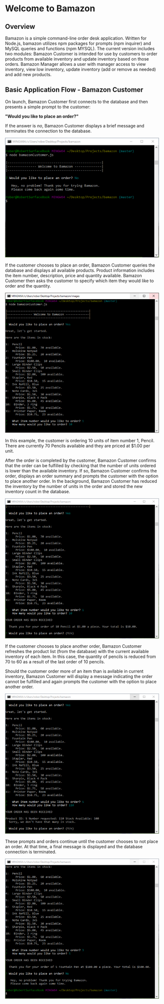 # Welcome to Bamazon

## Overview
Bamazon is a simple command-line order desk application. Written for Node.js, bamazon utilizes npm packages for prompts (npm inquirer) and MySQL queries and functions (npm MYSQL). The current version includes two modules: Bamazon Customer is intended for use by customers to order products from available inventory and update inventory based on those orders. Bamazon Manager allows a user with manager access to view inventory, view low inventory, update inventory (add or remove as needed) and add new products. 

## Basic Application Flow - Bamazon Customer

On launch, Bamazon Customer first connects to the database and then presents a simple prompt to the customer:

  **"Would you like to place an order?"**

If the answer is *no*, Bamazon Customer displays a brief message and terminates the connection to the database. 

![Bamazon](images/bamazon0.PNG)

If the customer chooses to place an order, Bamazon Customer queries the database and displays all available products. Product information includes the item number, description, price and quantity available. Bamazon Customer then asks the customer to specify which item they would like to order and the quantity.

![Bamazon](images/bamazon1.PNG)

In this example, the customer is ordering 10 units of item number 1, Pencil. There are currently 70 Pencils available and they are priced at $1.00 per unit. 

After the order is completed by the customer, Bamazon Customer confirms that the order can be fulfilled by checking that the number of units ordered is lower than the available inventory. If so, Bamazon Customer confirms the order, displays an order summary and prompts the customer with the option to place another order. In the background, Bamazon Customer has reduced the inventory by the number of units in the order and stored the new inventory count in the database.

![Bamazon](images/bamazon2.PNG)

If the customer chooses to place another order, Bamazon Customer refreshes the product list (from the database) with the current available inventory of each item. In this case, the quantity of pencils is reduced from 70 to 60 as a result of the last order of 10 pencils.

Should the customer order more of an item than is avilable in current inventory, Bamazon Customer will display a message indicating the order cannot be fulfilled and again prompts the customer with the option to place another order. 

![Bamazon](images/bamazon3.PNG)

These prompts and orders continue until the customer chooses to not place an order. At that time, a final message is displayed and the database connection is terminated. 

![Bamazon](images/bamazon4.PNG)
